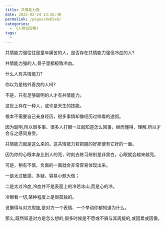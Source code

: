 ```yaml
---
title: 共情能力强
date: 2022-02-24 13:26:40
permalink: /pages/0e65e6/
categories:
  - 《人物设定集》
tags:
  - 
---
```



共情能力强往往是童年痛苦的人，是否存在共情能力强但冷血的人?

共情能力强的人,骨子里都极致冷血。

什么人有共情能力?

你以为是格外善良的人吗?

不是，只有足够聪明的人才有共情能力。

这世上存在一种人，或许是天生的技能。

根本不需要自己亲身经历，很多事情却像经历过样看的透彻。

因为聪明,所以很多事、很多人打眼一过就知道怎么回事，继而懂得、理解,所以才会与之感同身受。

共情能力就是这么来的。这共情能力若把握的好那便有它好的一面。

因为你的心眼本身比别人的亮，时刻去练习辨别是非黑白，心眼就会越来越亮。

可是，稍有不慎，负面的一面就会非常容易体现出来。

一是太过敏感、多疑，容易小题大做；

二是太过冷血,冷血并不是表面上的冷若冰山,而是心的冷。

冷眼看一切,某种程度上是很孤独的。

说懒得与对方周旋,是对方一个表情、一个举动你都知道为什么。

那么,既然知道对方是怎么想的,很多时候是不愿或不屑与其周旋的,或因累或因傲。



